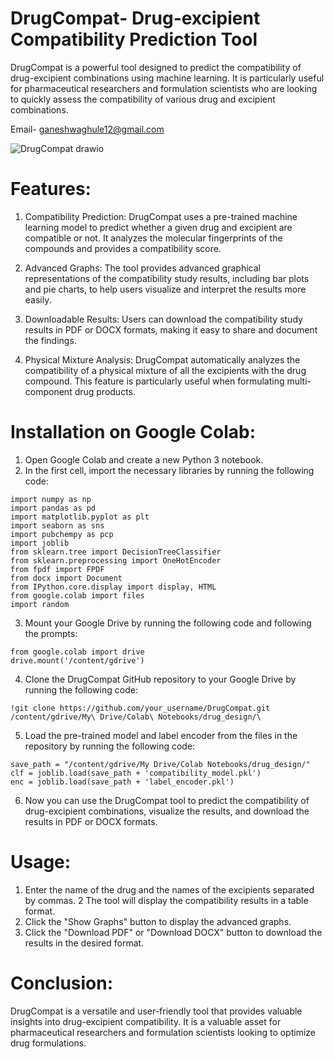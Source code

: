 # DrugCompat- Drug-excipient Compatibility Prediction Tool

DrugCompat is a powerful tool designed to predict the compatibility of drug-excipient combinations using machine learning. It is particularly useful for pharmaceutical researchers and formulation scientists who are looking to quickly assess the compatibility of various drug and excipient combinations.

Email- ganeshwaghule12@gmail.com

![DrugCompat drawio](https://github.com/ganeshwaghule/DrugCompat/assets/142625938/b0f41e7b-cc73-4fd2-962e-290ba313b6d4)

# Features:
1. Compatibility Prediction: DrugCompat uses a pre-trained machine learning model to predict whether a given drug and excipient are compatible or not. It analyzes the molecular fingerprints of the compounds and provides a compatibility score.

2. Advanced Graphs: The tool provides advanced graphical representations of the compatibility study results, including bar plots and pie charts, to help users visualize and interpret the results more easily.

3. Downloadable Results: Users can download the compatibility study results in PDF or DOCX formats, making it easy to share and document the findings.

4. Physical Mixture Analysis: DrugCompat automatically analyzes the compatibility of a physical mixture of all the excipients with the drug compound. This feature is particularly useful when formulating multi-component drug products.

# Installation on Google Colab:
1. Open Google Colab and create a new Python 3 notebook.
2. In the first cell, import the necessary libraries by running the following code:
```
import numpy as np
import pandas as pd
import matplotlib.pyplot as plt
import seaborn as sns
import pubchempy as pcp
import joblib
from sklearn.tree import DecisionTreeClassifier
from sklearn.preprocessing import OneHotEncoder
from fpdf import FPDF
from docx import Document
from IPython.core.display import display, HTML
from google.colab import files
import random
```
3. Mount your Google Drive by running the following code and following the prompts:
```
from google.colab import drive
drive.mount('/content/gdrive')
```
4. Clone the DrugCompat GitHub repository to your Google Drive by running the following code:
```
!git clone https://github.com/your_username/DrugCompat.git /content/gdrive/My\ Drive/Colab\ Notebooks/drug_design/\
```
5. Load the pre-trained model and label encoder from the files in the repository by running the following code:
```
save_path = "/content/gdrive/My Drive/Colab Notebooks/drug_design/"
clf = joblib.load(save_path + 'compatibility_model.pkl')
enc = joblib.load(save_path + 'label_encoder.pkl')
```
6. Now you can use the DrugCompat tool to predict the compatibility of drug-excipient combinations, visualize the results, and download the results in PDF or DOCX formats.
# Usage:
1. Enter the name of the drug and the names of the excipients separated by commas.
2 The tool will display the compatibility results in a table format.
3. Click the "Show Graphs" button to display the advanced graphs.
4. Click the "Download PDF" or "Download DOCX" button to download the results in the desired format.
# Conclusion:
DrugCompat is a versatile and user-friendly tool that provides valuable insights into drug-excipient compatibility. It is a valuable asset for pharmaceutical researchers and formulation scientists looking to optimize drug formulations.
